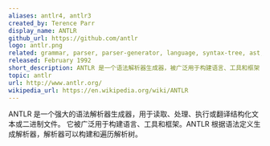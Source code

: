 ```yaml
---
aliases: antlr4, antlr3
created_by: Terence Parr
display_name: ANTLR
github_url: https://github.com/antlr
logo: antlr.png
related: grammar, parser, parser-generator, language, syntax-tree, ast, parsing, tokenize
released: February 1992
short_description: ANTLR 是一个语法解析器生成器，被广泛用于构建语言、工具和框架
topic: antlr
url: http://www.antlr.org/
wikipedia_url: https://en.wikipedia.org/wiki/ANTLR
---
```

ANTLR 是一个强大的语法解析器生成器，用于读取、处理、执行或翻译结构化文本或二进制文件。 它被广泛用于构建语言、工具和框架。ANTLR 根据语法定义生成解析器，解析器可以构建和遍历解析树。